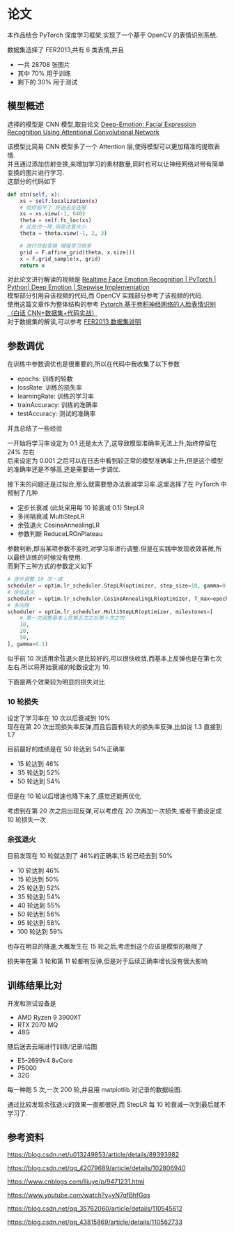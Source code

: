 # 论文

本作品结合 PyTorch 深度学习框架,实现了一个基于 OpenCV 的表情识别系统.

数据集选择了 FER2013,共有 6 类表情,并且

- 一共 28708 张图片
- 其中 70% 用于训练
- 剩下的 30% 用于测试

## 模型概述

选择的模型是 CNN 模型,取自论文 [Deep-Emotion: Facial Expression Recognition Using Attentional Convolutional Network](https://arxiv.org/abs/1704.07486)

该模型比简易 CNN 模型多了一个 Attention 层,使得模型可以更加精准的提取表情.  
并且通过添加仿射变换,来增加学习的素材数量,同时也可以让神经网络对带有简单变换的图片进行学习.  
这部分的代码如下

```py
def stn(self, x):
    xs = self.localization(x)
    # 给你拍平了 好送去全连接
    xs = xs.view(-1, 640)
    theta = self.fc_loc(xs)
    # 此处也一样,但是注意大小
    theta = theta.view(-1, 2, 3)

    # 进行仿射变换 增强学习效率
    grid = F.affine_grid(theta, x.size())
    x = F.grid_sample(x, grid)
    return x
```

对此论文进行解读的视频是 [Realtime Face Emotion Recognition | PyTorch | Python| Deep Emotion | Stepwise Implementation](https://www.youtube.com/watch?v=yN7qfBhfGqs)  
模型部分引用自该视频的代码,而 OpenCV 实践部分参考了该视频的代码.  
使用这篇文章作为整体结构的参考 [Pytorch 基于卷积神经网络的人脸表情识别（白话 CNN+数据集+代码实战）](https://blog.csdn.net/qq_43815869/article/details/110562733)  
对于数据集的解读,可以参考 [FER2013 数据集说明](https://www.kaggle.com/c/challenges-in-representation-learning-facial-expression-recognition-challenge/data)

## 参数调优

在训练中参数调优也是很重要的,所以在代码中我收集了以下参数

- epochs: 训练的轮数
- lossRate: 训练的损失率
- learningRate: 训练的学习率
- trainAccuracy: 训练的准确率
- testAccuracy: 测试的准确率

并且总结了一些经验

一开始将学习率设定为 0.1 还是太大了,这导致模型准确率无法上升,始终停留在 24% 左右  
后来设定为 0.001 之后可以在日志中看到较正常的模型准确率上升,但是这个模型的准确率还是不够高,还是需要进一步调优.

接下来的问题还是过拟合,那么就需要想办法衰减学习率.这里选择了在 PyTorch 中预制了几种

- 定步长衰减 (此处采用每 10 轮衰减 0.1) StepLR
- 多间隔衰减 MultiStepLR
- 余弦退火 CosineAnnealingLR
- 参数判断 ReduceLROnPlateau

参数判断,即当某项参数不变时,对学习率进行调整.但是在实践中发现收效甚微,所以最终训练的时候没有使用.  
而剩下三种方式的参数定义如下

```py
# 逐步调整,10 次一减
scheduler = optim.lr_scheduler.StepLR(optimizer, step_size=10, gamma=0.1)
# 余弦退火
scheduler = optim.lr_scheduler.CosineAnnealingLR(optimizer, T_max=epochs)
# 多间隔
scheduler = optim.lr_scheduler.MultiStepLR(optimizer, milestones=[
    # 第一次调整基本上在第五次之后第十次之内
    10,
    20,
    50,
], gamma=0.1)
```

似乎前 10 次适用余弦退火是比较好的,可以很快收敛,而基本上反弹也是在第七次左右.所以将开始衰减的轮数设定为 10.

下面是两个效果较为明显的损失对比

### 10 轮损失

设定了学习率在 10 次以后衰减到 10%  
现在在第 20 次出现损失率反弹,而且后面有较大的损失率反弹,比如说 1.3 直接到 1.7

目前最好的成绩是在 50 轮达到 54%正确率

- 15 轮达到 46%
- 35 轮达到 52%
- 50 轮达到 54%

但是在 10 轮以后增速也降下来了,感觉还能再优化

考虑到在第 20 次之后出现反弹,可以考虑在 20 次再加一次损失,或者干脆设定成 10 轮损失一次

### 余弦退火

目前发现在 10 轮就达到了 46%的正确率,15 轮已经去到 50%

- 10 轮达到 46%
- 15 轮达到 50%
- 25 轮达到 52%
- 35 轮达到 54%
- 40 轮达到 55%
- 50 轮达到 56%
- 95 轮达到 58%
- 100 轮达到 59%

也存在明显的降速,大概发生在 15 轮之后,考虑到这个应该是模型的极限了

损失率在第 3 轮和第 11 轮都有反弹,但是对于后续正确率增长没有很大影响

## 训练结果比对

开发和测试设备是

- AMD Ryzen 9 3900XT
- RTX 2070 MQ
- 48G

随后送去云端进行训练/记录/绘图

- E5-2699v4 8vCore
- P5000
- 32G

每一种跑 5 次,一次 200 轮,并且用 matplotlib 对记录的数据绘图.

通过比较发现余弦退火的效果一直都很好,而 StepLR 每 10 轮衰减一次到最后就不学习了.

## 参考资料

https://blog.csdn.net/u013249853/article/details/89393982

https://blog.csdn.net/qq_42079689/article/details/102806940

https://www.cnblogs.com/lliuye/p/9471231.html

https://www.youtube.com/watch?v=yN7qfBhfGqs

https://blog.csdn.net/qq_35762060/article/details/110545612

https://blog.csdn.net/qq_43815869/article/details/110562733
